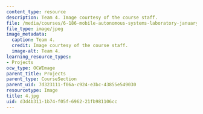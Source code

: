 ```yaml
---
content_type: resource
description: Team 4. Image courtesy of the course staff.
file: /media/courses/6-186-mobile-autonomous-systems-laboratory-january-iap-2005/d3d4b3111b74f05f696221fb981106cc_4.jpg
file_type: image/jpeg
image_metadata:
  caption: Team 4.
  credit: Image courtesy of the course staff.
  image-alt: Team 4.
learning_resource_types:
- Projects
ocw_type: OCWImage
parent_title: Projects
parent_type: CourseSection
parent_uid: 7d323111-f06a-c924-e3bc-43855e549030
resourcetype: Image
title: 4.jpg
uid: d3d4b311-1b74-f05f-6962-21fb981106cc
---
```

